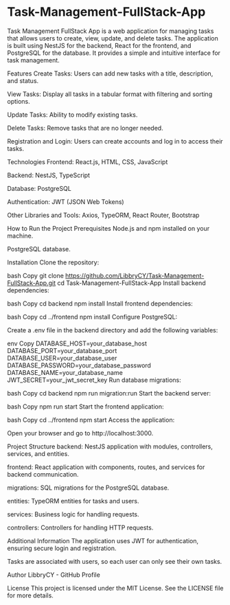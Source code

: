 # Task-Management-FullStack-App
Task Management FullStack App is a web application for managing tasks that allows users to create, view, update, and delete tasks. The application is built using NestJS for the backend, React for the frontend, and PostgreSQL for the database. It provides a simple and intuitive interface for task management.

Features
Create Tasks: Users can add new tasks with a title, description, and status.

View Tasks: Display all tasks in a tabular format with filtering and sorting options.

Update Tasks: Ability to modify existing tasks.

Delete Tasks: Remove tasks that are no longer needed.

Registration and Login: Users can create accounts and log in to access their tasks.

Technologies
Frontend: React.js, HTML, CSS, JavaScript

Backend: NestJS, TypeScript

Database: PostgreSQL

Authentication: JWT (JSON Web Tokens)

Other Libraries and Tools: Axios, TypeORM, React Router, Bootstrap

How to Run the Project
Prerequisites
Node.js and npm installed on your machine.

PostgreSQL database.

Installation
Clone the repository:

bash
Copy
git clone https://github.com/LibbryCY/Task-Management-FullStack-App.git
cd Task-Management-FullStack-App
Install backend dependencies:

bash
Copy
cd backend
npm install
Install frontend dependencies:

bash
Copy
cd ../frontend
npm install
Configure PostgreSQL:

Create a .env file in the backend directory and add the following variables:

env
Copy
DATABASE_HOST=your_database_host
DATABASE_PORT=your_database_port
DATABASE_USER=your_database_user
DATABASE_PASSWORD=your_database_password
DATABASE_NAME=your_database_name
JWT_SECRET=your_jwt_secret_key
Run database migrations:

bash
Copy
cd backend
npm run migration:run
Start the backend server:

bash
Copy
npm run start
Start the frontend application:

bash
Copy
cd ../frontend
npm start
Access the application:

Open your browser and go to http://localhost:3000.

Project Structure
backend: NestJS application with modules, controllers, services, and entities.

frontend: React application with components, routes, and services for backend communication.

migrations: SQL migrations for the PostgreSQL database.

entities: TypeORM entities for tasks and users.

services: Business logic for handling requests.

controllers: Controllers for handling HTTP requests.

Additional Information
The application uses JWT for authentication, ensuring secure login and registration.

Tasks are associated with users, so each user can only see their own tasks.

Author
LibbryCY - GitHub Profile

License
This project is licensed under the MIT License. See the LICENSE file for more details.

